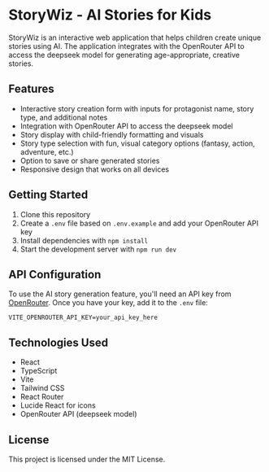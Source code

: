 # StoryWiz - AI Stories for Kids

StoryWiz is an interactive web application that helps children create unique stories using AI. The application integrates with the OpenRouter API to access the deepseek model for generating age-appropriate, creative stories.

## Features

- Interactive story creation form with inputs for protagonist name, story type, and additional notes
- Integration with OpenRouter API to access the deepseek model
- Story display with child-friendly formatting and visuals
- Story type selection with fun, visual category options (fantasy, action, adventure, etc.)
- Option to save or share generated stories
- Responsive design that works on all devices

## Getting Started

1. Clone this repository
2. Create a `.env` file based on `.env.example` and add your OpenRouter API key
3. Install dependencies with `npm install`
4. Start the development server with `npm run dev`

## API Configuration

To use the AI story generation feature, you'll need an API key from [OpenRouter](https://openrouter.ai/). Once you have your key, add it to the `.env` file:

```
VITE_OPENROUTER_API_KEY=your_api_key_here
```

## Technologies Used

- React
- TypeScript
- Vite
- Tailwind CSS
- React Router
- Lucide React for icons
- OpenRouter API (deepseek model)

## License

This project is licensed under the MIT License.
